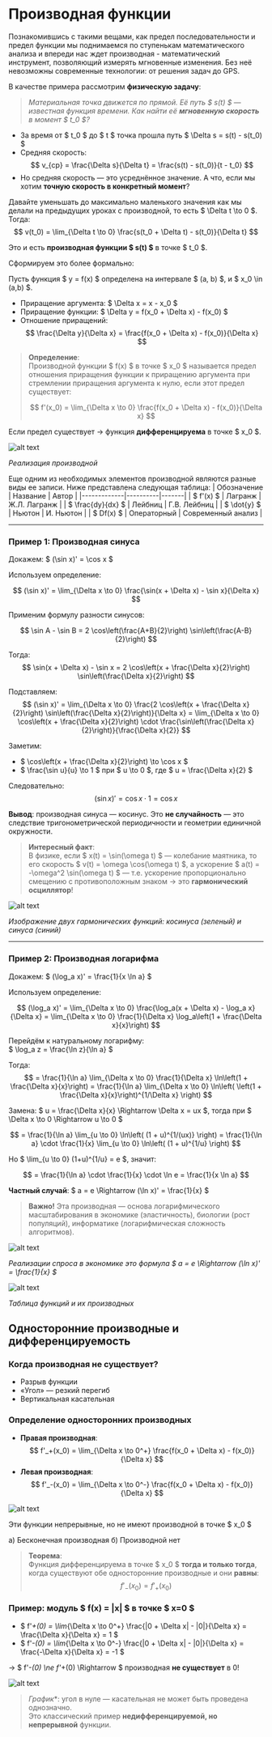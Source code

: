# **Производная функции**  

Познакомившись с такими вещами, как предел последовательности и предел функции мы поднимаемся по ступенькам математического анализа и впереди нас ждет производная - математический инструмент, позволяющий измерять мгновенные изменения. Без неё невозможны современные технологии: от решения задач до GPS.

В качестве примера рассмотрим **физическую задачу**:  
> *Материальная точка движется по прямой. Её путь $ s(t) $ — известная функция времени. Как найти её **мгновенную скорость** в момент $ t_0 $?*

- За время от $ t_0 $ до $ t $ точка прошла путь $ \Delta s = s(t) - s(t_0) $
- Средняя скорость:  
  $$
  v_{ср} = \frac{\Delta s}{\Delta t} = \frac{s(t) - s(t_0)}{t - t_0}
  $$
- Но средняя скорость — это усреднённое значение. А что, если мы хотим **точную скорость в конкретный момент**?

Давайте уменьшать до максимально маленького значения как мы делали на предыдущих уроках с производной, то есть $ \Delta t \to 0 $.  
Тогда:
$$
v(t_0) = \lim_{\Delta t \to 0} \frac{s(t_0 + \Delta t) - s(t_0)}{\Delta t}
$$

Это и есть **производная функции $ s(t) $** в точке $ t_0 $.

Сформируем это более формально:

Пусть функция $ y = f(x) $ определена на интервале $ (a, b) $, и $ x_0 \in (a,b) $.

- Приращение аргумента: $ \Delta x = x - x_0 $
- Приращение функции: $ \Delta y = f(x_0 + \Delta x) - f(x_0) $
- Отношение приращений:  
  $$
  \frac{\Delta y}{\Delta x} = \frac{f(x_0 + \Delta x) - f(x_0)}{\Delta x}
  $$

> **Определение**:  
> Производной функции $ f(x) $ в точке $ x_0 $ называется предел отношения приращения функции к приращению аргумента при стремлении приращения аргумента к нулю, если этот предел существует:
>
> $$
> f'(x_0) = \lim_{\Delta x \to 0} \frac{f(x_0 + \Delta x) - f(x_0)}{\Delta x}
> $$

Если предел существует → функция **дифференцируема** в точке $ x_0 $.

![alt text](../images/lesson_4/43.png)

*Реализация производной*

Еще одним из необходимых элементов производной являются разные виды ее записи. Ниже представлена следующая таблица:
| Обозначение | Название | Автор |
|-------------|----------|-------|
| $ f'(x) $ | Лагранж | Ж.Л. Лагранж |
| $ \frac{dy}{dx} $ | Лейбниц | Г.В. Лейбниц |
| $ \dot{y} $ | Ньютон | И. Ньютон |
| $ Df(x) $ | Операторный | Современный анализ |

---

### **Пример 1: Производная синуса**

Докажем: $ (\sin x)' = \cos x $

Используем определение:

$$
(\sin x)' = \lim_{\Delta x \to 0} \frac{\sin(x + \Delta x) - \sin x}{\Delta x}
$$

Применим формулу разности синусов:

$$
\sin A - \sin B = 2 \cos\left(\frac{A+B}{2}\right) \sin\left(\frac{A-B}{2}\right)
$$

Тогда:
$$
\sin(x + \Delta x) - \sin x = 2 \cos\left(x + \frac{\Delta x}{2}\right) \sin\left(\frac{\Delta x}{2}\right)
$$

Подставляем:
$$
(\sin x)' = \lim_{\Delta x \to 0} \frac{2 \cos\left(x + \frac{\Delta x}{2}\right) \sin\left(\frac{\Delta x}{2}\right)}{\Delta x}
= \lim_{\Delta x \to 0} \cos\left(x + \frac{\Delta x}{2}\right) \cdot \frac{\sin\left(\frac{\Delta x}{2}\right)}{\frac{\Delta x}{2}}
$$

Заметим:
- $ \cos\left(x + \frac{\Delta x}{2}\right) \to \cos x $
- $ \frac{\sin u}{u} \to 1 $ при $ u \to 0 $, где $ u = \frac{\Delta x}{2} $

Следовательно:
$$
(\sin x)' = \cos x \cdot 1 = \cos x
$$

**Вывод**: производная синуса — косинус. Это **не случайность** — это следствие тригонометрической периодичности и геометрии единичной окружности.

> **Интересный факт**:  
> В физике, если $ x(t) = \sin(\omega t) $ — колебание маятника, то его скорость $ v(t) = \omega \cos(\omega t) $, а ускорение $ a(t) = -\omega^2 \sin(\omega t) $ — т.е. ускорение пропорционально смещению с противоположным знаком → это **гармонический осциллятор**!

![alt text](../images/lesson_4/44.png)

*Изображение двух гармонических функций: косинуса (зеленый) и синуса (синий)*

---

### **Пример 2: Производная логарифма**

Докажем: $ (\log_a x)' = \frac{1}{x \ln a} $

Используем определение:

$$
(\log_a x)' = \lim_{\Delta x \to 0} \frac{\log_a(x + \Delta x) - \log_a x}{\Delta x}
= \lim_{\Delta x \to 0} \frac{1}{\Delta x} \log_a\left(1 + \frac{\Delta x}{x}\right)
$$

Перейдём к натуральному логарифму:  
$ \log_a z = \frac{\ln z}{\ln a} $

Тогда:
$$
= \frac{1}{\ln a} \lim_{\Delta x \to 0} \frac{1}{\Delta x} \ln\left(1 + \frac{\Delta x}{x}\right)
= \frac{1}{\ln a} \lim_{\Delta x \to 0} \ln\left( \left(1 + \frac{\Delta x}{x}\right)^{1/\Delta x} \right)
$$

Замена: $ u = \frac{\Delta x}{x} \Rightarrow \Delta x = ux $, тогда при $ \Delta x \to 0 \Rightarrow u \to 0 $

$$
= \frac{1}{\ln a} \lim_{u \to 0} \ln\left( (1 + u)^{1/(ux)} \right)
= \frac{1}{\ln a} \cdot \frac{1}{x} \lim_{u \to 0} \ln\left( (1 + u)^{1/u} \right)
$$

Но $ \lim_{u \to 0} (1+u)^{1/u} = e $, значит:

$$
= \frac{1}{\ln a} \cdot \frac{1}{x} \cdot \ln e = \frac{1}{x \ln a}
$$

**Частный случай**: $ a = e \Rightarrow (\ln x)' = \frac{1}{x} $

> **Важно!** Эта производная — основа логарифмического масштабирования в экономике (эластичность), биологии (рост популяций), информатике (логарифмическая сложность алгоритмов).

![alt text](../images/lesson_4/42.png)

*Реализации спроса в экономике это формула $ a = e \Rightarrow (\ln x)' = \frac{1}{x} $*


![alt text](../images/lesson_4/41.png)

*Таблица функций и их производных*

## **Односторонние производные и дифференцируемость**

### Когда производная **не существует**?
- Разрыв функции
- «Угол» — резкий перегиб
- Вертикальная касательная

### Определение односторонних производных

- **Правая производная**:
  $$
  f'_+(x_0) = \lim_{\Delta x \to 0^+} \frac{f(x_0 + \Delta x) - f(x_0)}{\Delta x}
  $$
- **Левая производная**:
  $$
  f'_-(x_0) = \lim_{\Delta x \to 0^-} \frac{f(x_0 + \Delta x) - f(x_0)}{\Delta x}
  $$

![alt text](../images/lesson_4/45.png)

Эти функции непрерывные, но не имеют производной в точке $ x_0 $

a) Бесконечная производная
б) Производной нет

> **Теорема**:  
> Функция дифференцируема в точке $ x_0 $ **тогда и только тогда**, когда существуют обе односторонние производные и они **равны**:
> $$
> f'_-(x_0) = f'_+(x_0)
> $$

### Пример: модуль $ f(x) = |x| $ в точке $ x=0 $

- $ f'_+(0) = \lim_{\Delta x \to 0^+} \frac{|0 + \Delta x| - |0|}{\Delta x} = \frac{\Delta x}{\Delta x} = 1 $
- $ f'_-(0) = \lim_{\Delta x \to 0^-} \frac{|0 + \Delta x| - |0|}{\Delta x} = \frac{-\Delta x}{\Delta x} = -1 $

→ $ f'_-(0) \ne f'_+(0) \Rightarrow $ производная **не существует** в 0!

![alt text](../images/lesson_4/46.png)

> *График**: угол в нуле — касательная не может быть проведена однозначно.  
> Это классический пример **недифференцируемой, но непрерывной** функции.
